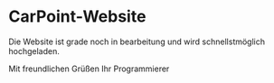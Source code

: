 # CarPoint-Website
Die Website ist grade noch in bearbeitung und wird schnellstmöglich hochgeladen.

Mit freundlichen Grüßen
Ihr Programmierer

